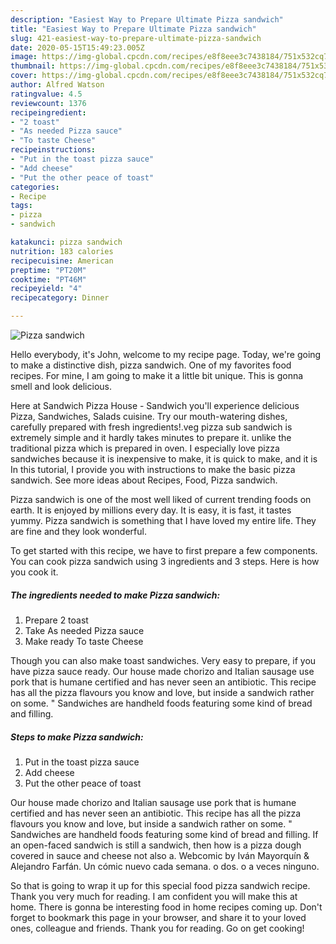 ```yaml
---
description: "Easiest Way to Prepare Ultimate Pizza sandwich"
title: "Easiest Way to Prepare Ultimate Pizza sandwich"
slug: 421-easiest-way-to-prepare-ultimate-pizza-sandwich
date: 2020-05-15T15:49:23.005Z
image: https://img-global.cpcdn.com/recipes/e8f8eee3c7438184/751x532cq70/pizza-sandwich-recipe-main-photo.jpg
thumbnail: https://img-global.cpcdn.com/recipes/e8f8eee3c7438184/751x532cq70/pizza-sandwich-recipe-main-photo.jpg
cover: https://img-global.cpcdn.com/recipes/e8f8eee3c7438184/751x532cq70/pizza-sandwich-recipe-main-photo.jpg
author: Alfred Watson
ratingvalue: 4.5
reviewcount: 1376
recipeingredient:
- "2 toast"
- "As needed Pizza sauce"
- "To taste Cheese"
recipeinstructions:
- "Put in the toast pizza sauce"
- "Add cheese"
- "Put the other peace of toast"
categories:
- Recipe
tags:
- pizza
- sandwich

katakunci: pizza sandwich 
nutrition: 183 calories
recipecuisine: American
preptime: "PT20M"
cooktime: "PT46M"
recipeyield: "4"
recipecategory: Dinner

---
```



![Pizza sandwich](https://img-global.cpcdn.com/recipes/e8f8eee3c7438184/751x532cq70/pizza-sandwich-recipe-main-photo.jpg)

Hello everybody, it's John, welcome to my recipe page. Today, we're going to make a distinctive dish, pizza sandwich. One of my favorites food recipes. For mine, I am going to make it a little bit unique. This is gonna smell and look delicious.

Here at Sandwich Pizza House - Sandwich you&#39;ll experience delicious Pizza, Sandwiches, Salads cuisine. Try our mouth-watering dishes, carefully prepared with fresh ingredients!.veg pizza sub sandwich is extremely simple and it hardly takes minutes to prepare it. unlike the traditional pizza which is prepared in oven. I especially love pizza sandwiches because it is inexpensive to make, it is quick to make, and it is In this tutorial, I provide you with instructions to make the basic pizza sandwich. See more ideas about Recipes, Food, Pizza sandwich.

Pizza sandwich is one of the most well liked of current trending foods on earth. It is enjoyed by millions every day. It is easy, it is fast, it tastes yummy. Pizza sandwich is something that I have loved my entire life. They are fine and they look wonderful.


To get started with this recipe, we have to first prepare a few components. You can cook pizza sandwich using 3 ingredients and 3 steps. Here is how you cook it.

<!--inarticleads1-->

##### The ingredients needed to make Pizza sandwich:

1. Prepare 2 toast
1. Take As needed Pizza sauce
1. Make ready To taste Cheese


Though you can also make toast sandwiches. Very easy to prepare, if you have pizza sauce ready. Our house made chorizo and Italian sausage use pork that is humane certified and has never seen an antibiotic. This recipe has all the pizza flavours you know and love, but inside a sandwich rather on some. &#34; Sandwiches are handheld foods featuring some kind of bread and filling. 

<!--inarticleads2-->

##### Steps to make Pizza sandwich:

1. Put in the toast pizza sauce
1. Add cheese
1. Put the other peace of toast


Our house made chorizo and Italian sausage use pork that is humane certified and has never seen an antibiotic. This recipe has all the pizza flavours you know and love, but inside a sandwich rather on some. &#34; Sandwiches are handheld foods featuring some kind of bread and filling. If an open-faced sandwich is still a sandwich, then how is a pizza dough covered in sauce and cheese not also a. Webcomic by Iván Mayorquín &amp; Alejandro Farfán. Un cómic nuevo cada semana. o dos. o a veces ninguno. 

So that is going to wrap it up for this special food pizza sandwich recipe. Thank you very much for reading. I am confident you will make this at home. There is gonna be interesting food in home recipes coming up. Don't forget to bookmark this page in your browser, and share it to your loved ones, colleague and friends. Thank you for reading. Go on get cooking!
